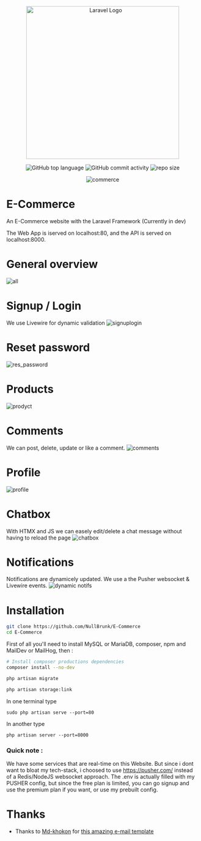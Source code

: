 <div align="center">
  
<a href="https://laravel.com" target="_blank"><img src="https://raw.githubusercontent.com/laravel/art/master/logo-lockup/5%20SVG/2%20CMYK/1%20Full%20Color/laravel-logolockup-cmyk-red.svg" width="400" alt="Laravel Logo"></a>
  
    
![GitHub top language](https://img.shields.io/github/languages/top/NullBrunk/E-Commerce?style=for-the-badge)
![GitHub commit activity](https://img.shields.io/github/commit-activity/m/NullBrunk/E-Commerce?style=for-the-badge)
![repo size](https://img.shields.io/github/repo-size/NullBrunk/E-Commerce?style=for-the-badge)

![commerce](https://github.com/NullBrunk/E-Commerce/assets/125673909/eee9fecb-8e8a-4f66-a510-9eca6278f299)

</div>

# E-Commerce
An E-Commerce website with the Laravel Framework (Currently in dev)

The Web App is iserved on localhost:80, and the API is served on localhost:8000.

# General overview
![all](https://github.com/NullBrunk/E-Commerce/assets/125673909/42d3eaba-36a1-4689-83e3-90540e955ce3)

# Signup / Login 
We use Livewire for dynamic validation
![signuplogin](https://github.com/NullBrunk/E-Commerce/assets/125673909/cfe5bbd4-ac16-4f57-8dd8-dccc6a2a9957)

# Reset password
![res_password](https://github.com/NullBrunk/E-Commerce/assets/125673909/2022cb86-1bd0-49ae-8178-45fb423096b9)

# Products
![prodyct](https://github.com/NullBrunk/E-Commerce/assets/125673909/b3de9926-31aa-41db-8b5f-8152486018a8)


# Comments

We can post, delete, update or like a comment.
![comments](https://github.com/NullBrunk/E-Commerce/assets/125673909/14fd8f03-5567-4308-b5b3-6170c18d1a31)

# Profile
![profile](https://github.com/NullBrunk/E-Commerce/assets/125673909/cd3fd157-a4c7-4d61-9639-8f1dfa1362ba)

# Chatbox 

With HTMX and JS we can easely edit/delete a chat message without having to reload the page
![chatbox](https://github.com/NullBrunk/E-Commerce/assets/125673909/b94fce1a-231f-4de3-9a57-8b9888dee732)

# Notifications 
Notifications are dynamicely updated. We use a the Pusher websocket & Livewire events.
![dynamic notifs](https://github.com/NullBrunk/E-Commerce/assets/125673909/622be458-7692-4fac-b801-e4f9b7b47325)


# Installation

```bash
git clone https://github.com/NullBrunk/E-Commerce
cd E-Commerce 
```

First of all you'll need to install MySQL or MariaDB, composer, npm and MailDev or MailHog, then :

```bash
# Install composer productions dependencies
composer install --no-dev

php artisan migrate

php artisan storage:link
```

In one terminal type
```
sudo php artisan serve --port=80
```
In another type
```
php artisan server --port=8000
```

### Quick note : 
We have some services that are real-time on this Website. But since i dont want to bloat my tech-stack, i choosed to use https://pusher.com/ instead of a Redis/NodeJS websocket approach. The .env is actually filled with my PUSHER config, but since the free plan is limited, you can go signup and use the premium plan if you want, or use my prebuilt config.  


# Thanks

- Thanks to <a href="https://codepen.io/md-khokon">Md-khokon</a> for <a href="https://codepen.io/md-khokon/pen/bPLqzV">this amazing e-mail template</a>
